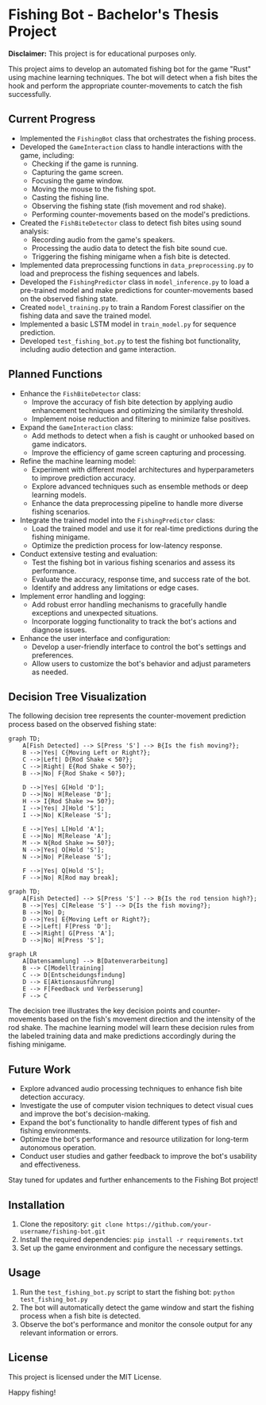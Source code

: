 # Fishing Bot - Bachelor's Thesis Project

**Disclaimer:** This project is for educational purposes only.

This project aims to develop an automated fishing bot for the game "Rust" using machine learning techniques. The bot will detect when a fish bites the hook and perform the appropriate counter-movements to catch the fish successfully.

## Current Progress

- Implemented the `FishingBot` class that orchestrates the fishing process.
- Developed the `GameInteraction` class to handle interactions with the game, including:
   - Checking if the game is running.
   - Capturing the game screen.
   - Focusing the game window.
   - Moving the mouse to the fishing spot.
   - Casting the fishing line.
   - Observing the fishing state (fish movement and rod shake).
   - Performing counter-movements based on the model's predictions.
- Created the `FishBiteDetector` class to detect fish bites using sound analysis:
   - Recording audio from the game's speakers.
   - Processing the audio data to detect the fish bite sound cue.
   - Triggering the fishing minigame when a fish bite is detected.
- Implemented data preprocessing functions in `data_preprocessing.py` to load and preprocess the fishing sequences and labels.
- Developed the `FishingPredictor` class in `model_inference.py` to load a pre-trained model and make predictions for counter-movements based on the observed fishing state.
- Created `model_training.py` to train a Random Forest classifier on the fishing data and save the trained model.
- Implemented a basic LSTM model in `train_model.py` for sequence prediction.
- Developed `test_fishing_bot.py` to test the fishing bot functionality, including audio detection and game interaction.

## Planned Functions

- Enhance the `FishBiteDetector` class:
   - Improve the accuracy of fish bite detection by applying audio enhancement techniques and optimizing the similarity threshold.
   - Implement noise reduction and filtering to minimize false positives.
- Expand the `GameInteraction` class:
   - Add methods to detect when a fish is caught or unhooked based on game indicators.
   - Improve the efficiency of game screen capturing and processing.
- Refine the machine learning model:
   - Experiment with different model architectures and hyperparameters to improve prediction accuracy.
   - Explore advanced techniques such as ensemble methods or deep learning models.
   - Enhance the data preprocessing pipeline to handle more diverse fishing scenarios.
- Integrate the trained model into the `FishingPredictor` class:
   - Load the trained model and use it for real-time predictions during the fishing minigame.
   - Optimize the prediction process for low-latency response.
- Conduct extensive testing and evaluation:
   - Test the fishing bot in various fishing scenarios and assess its performance.
   - Evaluate the accuracy, response time, and success rate of the bot.
   - Identify and address any limitations or edge cases.
- Implement error handling and logging:
   - Add robust error handling mechanisms to gracefully handle exceptions and unexpected situations.
   - Incorporate logging functionality to track the bot's actions and diagnose issues.
- Enhance the user interface and configuration:
   - Develop a user-friendly interface to control the bot's settings and preferences.
   - Allow users to customize the bot's behavior and adjust parameters as needed.

## Decision Tree Visualization

The following decision tree represents the counter-movement prediction process based on the observed fishing state:

```mermaid
graph TD;
    A[Fish Detected] --> S[Press 'S'] --> B{Is the fish moving?};
    B -->|Yes| C{Moving Left or Right?};
    C -->|Left| D{Rod Shake < 50?};
    C -->|Right| E{Rod Shake < 50?};
    B -->|No| F{Rod Shake < 50?};
   
    D -->|Yes| G[Hold 'D'];
    D -->|No| H[Release 'D'];
    H --> I{Rod Shake >= 50?};
    I -->|Yes| J[Hold 'S'];
    I -->|No| K[Release 'S'];
   
    E -->|Yes| L[Hold 'A'];
    E -->|No| M[Release 'A'];
    M --> N{Rod Shake >= 50?};
    N -->|Yes| O[Hold 'S'];
    N -->|No| P[Release 'S'];
   
    F -->|Yes| Q[Hold 'S'];
    F -->|No| R[Rod may break];
```

```mermaid
graph TD;
    A[Fish Detected] --> S[Press 'S'] --> B{Is the rod tension high?};
    B -->|Yes| C[Release 'S'] --> D{Is the fish moving?};
    B -->|No| D;
    D -->|Yes| E{Moving Left or Right?};
    E -->|Left| F[Press 'D'];
    E -->|Right| G[Press 'A'];
    D -->|No| H[Press 'S'];
```

```mermaid
graph LR
    A[Datensammlung] --> B[Datenverarbeitung]
    B --> C[Modelltraining]
    C --> D[Entscheidungsfindung]
    D --> E[Aktionsausführung]
    E --> F[Feedback und Verbesserung]
    F --> C
```

The decision tree illustrates the key decision points and counter-movements based on the fish's movement direction and the intensity of the rod shake. The machine learning model will learn these decision rules from the labeled training data and make predictions accordingly during the fishing minigame.

## Future Work

- Explore advanced audio processing techniques to enhance fish bite detection accuracy.
- Investigate the use of computer vision techniques to detect visual cues and improve the bot's decision-making.
- Expand the bot's functionality to handle different types of fish and fishing environments.
- Optimize the bot's performance and resource utilization for long-term autonomous operation.
- Conduct user studies and gather feedback to improve the bot's usability and effectiveness.

Stay tuned for updates and further enhancements to the Fishing Bot project!

## Installation

1. Clone the repository: `git clone https://github.com/your-username/fishing-bot.git`
2. Install the required dependencies: `pip install -r requirements.txt`
3. Set up the game environment and configure the necessary settings.

## Usage

1. Run the `test_fishing_bot.py` script to start the fishing bot: `python test_fishing_bot.py`
2. The bot will automatically detect the game window and start the fishing process when a fish bite is detected.
3. Observe the bot's performance and monitor the console output for any relevant information or errors.

## License

This project is licensed under the MIT License.

Happy fishing!